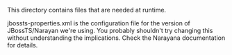 This directory contains files that are needed at runtime.

jbossts-properties.xml is the configuration file for the version of JBossTS/Narayan we're using. You probably shouldn't try changing this without understanding the implications. Check the Narayana documentation for details.
